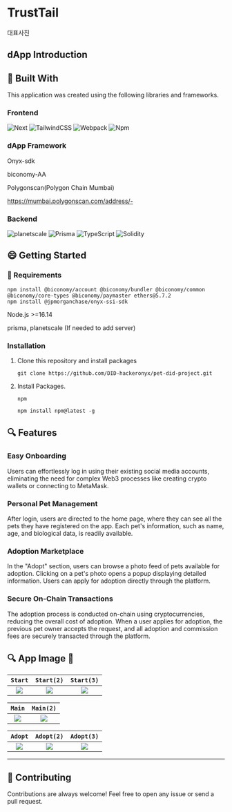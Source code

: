 # TrustTail

대표사진

## dApp Introduction

## :hammer: Built With

This application was created using the following libraries and frameworks.

### Frontend

![Next](https://img.shields.io/badge/Next.js-%2320232a.svg?style=for-the-badge&logo=Next.js&logoColor=%2361DAFB)
![TailwindCSS](https://img.shields.io/badge/tailwindcss-%2338B2AC.svg?style=for-the-badge&logo=tailwind-css&logoColor=white)
![Webpack](https://img.shields.io/badge/webpack-%238DD6F9.svg?style=for-the-badge&logo=webpack&logoColor=black)
![Npm](https://img.shields.io/badge/Npm-%232C8EBB.svg?style=for-the-badge&logo=Npm&logoColor=white)

### dApp Framework

Onyx-sdk

biconomy-AA

Polygonscan(Polygon Chain Mumbai)

https://mumbai.polygonscan.com/address/-

### Backend

![planetscale](https://img.shields.io/badge/PlanetScale-%230db7ed.svg?style=for-the-badge&logo=planetscale&logoColor=white)
![Prisma](https://img.shields.io/badge/Prisma-039BE5?style=for-the-badge&logo=Prisma&logoColor=white)
![TypeScript](https://img.shields.io/badge/typescript-%23007ACC.svg?style=for-the-badge&logo=typescript&logoColor=white)
![Solidity](https://img.shields.io/badge/Solidity-%23363636.svg?style=for-the-badge&logo=solidity&logoColor=white)

## :smile: Getting Started

### :battery: Requirements

```
npm install @biconomy/account @biconomy/bundler @biconomy/common @biconomy/core-types @biconomy/paymaster ethers@5.7.2
npm install @jpmorganchase/onyx-ssi-sdk
```

Node.js >=16.14

prisma, planetscale (If needed to add server)

### Installation

1. Clone this repository and install packages
   ```
   git clone https://github.com/DID-hackeronyx/pet-did-project.git
   ```
2. Install Packages.
   ```
   npm
   ```
   ```
   npm install npm@latest -g
   ```

## :mag: Features

### Easy Onboarding

Users can effortlessly log in using their existing social media accounts, eliminating the need for complex Web3 processes like creating crypto wallets or connecting to MetaMask.

### Personal Pet Management

After login, users are directed to the home page, where they can see all the pets they have registered on the app. Each pet's information, such as name, age, and biological data, is readily available.

### Adoption Marketplace

In the "Adopt" section, users can browse a photo feed of pets available for adoption. Clicking on a pet's photo opens a popup displaying detailed information. Users can apply for adoption directly through the platform.

### Secure On-Chain Transactions

The adoption process is conducted on-chain using cryptocurrencies, reducing the overall cost of adoption. When a user applies for adoption, the previous pet owner accepts the request, and all adoption and commission fees are securely transacted through the platform.

## :mag: App Image 🙈

|                                                                  `Start`                                                                   |                                                                 `Start(2)`                                                                 |                                                                    `Start(3)`                                                                    |
| :----------------------------------------------------------------------------------------------------------------------------------------: | :----------------------------------------------------------------------------------------------------------------------------------------: | :----------------------------------------------------------------------------------------------------------------------------------------------: |
| ![](https://media.discordapp.net/attachments/1151833522437365794/1160773865341988905/screencapture-localhost-3000-2023-10-09-11_59_21.png) | ![](https://media.discordapp.net/attachments/1151833522437365794/1160773865128075354/screencapture-localhost-3000-2023-10-09-11_59_29.png) | ![](https://media.discordapp.net/attachments/1151833522437365794/1160773864909963344/screencapture-localhost-3000-login-2023-10-09-11_59_44.png) |

|                                                                     `Main`                                                                      |                                                                    `Main(2)`                                                                    |
| :---------------------------------------------------------------------------------------------------------------------------------------------: | :---------------------------------------------------------------------------------------------------------------------------------------------: |
| ![](https://media.discordapp.net/attachments/1151833522437365794/1160773864654123129/screencapture-localhost-3000-main-2023-10-09-12_00_12.png) | ![](https://media.discordapp.net/attachments/1151833522437365794/1160773864654123129/screencapture-localhost-3000-main-2023-10-09-12_00_12.png) |

|                                             `Adopt`                                             |                                               `Adopt(2)`                                               |                                              `Adopt(3)`                                               |
| :---------------------------------------------------------------------------------------------: | :----------------------------------------------------------------------------------------------------: | :---------------------------------------------------------------------------------------------------: |
| ![](https://media.discordapp.net/attachments/1151833522437365794/1160607371761025124/adopt.png) | ![](https://media.discordapp.net/attachments/1151833522437365794/1160607371484209202/adopt_detail.png) | ![](https://media.discordapp.net/attachments/1151833522437365794/1160607370758586511/adopt_alarm.png) |

---

## 🎯 Contributing

Contributions are always welcome! Feel free to open any issue or send a pull request.

